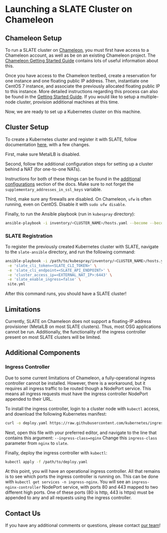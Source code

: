 # Launching a SLATE Cluster on Chameleon


## Chameleon Setup

To run a SLATE cluster on [Chameleon](https://www.chameleoncloud.org/), you must first have access to a Chameleon account, as well as be on an existing Chameleon project. 
The [Chameleon Getting Started Guide](https://chameleoncloud.readthedocs.io/en/latest/getting-started/index.html) contains lots of useful information about this.

Once you have access to the Chameleon testbed, create a reservation for one instance and one floating public IP address. Then, instantiate one CentOS 7 instance, and associate the previously allocated floating public IP to this instance. More detailed instructions regarding this process can also be found in the [Getting Started Guide](https://chameleoncloud.readthedocs.io/en/latest/getting-started/index.html). If you would like to setup a multiple-node cluster, provision additional machines at this time.

Now, we are ready to set up a Kubernetes cluster on this machine.


## Cluster Setup

To create a Kubernetes cluster and register it with SLATE, follow documentation [here](https://slateci.io/docs/cluster/automated/introduction.html), with a few changes.

First, make sure MetalLB is disabled. 

Second, follow the additional configuration steps for setting up a cluster behind a NAT (for one-to-one NATs). 

Instructions for both of these things can be found in the [additional configurations](https://slateci.io/docs/cluster/automated/additional-configs.html) section of the docs. Make sure to not forget the `supplementary_addresses_in_ssl_keys` variable.

Third, make sure any firewalls are disabled. On Chameleon, `ufw` is often running, even on CentOS. Disable it with `sudo ufw disable`.

Finally, to run the Ansible playbook (run in `kubespray` directory):
```bash
ansible-playbook -i inventory/<CLUSTER_NAME>/hosts.yaml --become --become-user=root -u <SSH_USER> cluster.yml
```


### SLATE Registration

To register the previously created Kubernetes cluster with SLATE, navigate to the `slate-ansible` directory, and run the following command:
```bash
ansible-playbook -i /path/to/kubespray/inventory/<CLUSTER_NAME>/hosts.yaml -u <SSH_USER> --become --become-user=root \
 -e 'slate_cli_token=<SLATE_CLI_TOKEN>' \
 -e 'slate_cli_endpoint=<SLATE_API_ENDPOINT>' \
 -e 'cluster_access_ip=<EXTERNAL_NAT_IP>:6443' \
 -e 'slate_enable_ingress=false' \
 site.yml
```

After this command runs, you should have a SLATE cluster!


## Limitations

Currently, SLATE on Chameleon does not support a floating-IP address provisioner (MetalLB on most SLATE clusters). Thus, most OSG applications cannot be run. Additionally, the functionality of the ingress controller present on most SLATE clusters will be limited.


## Additional Components

### Ingress Controller
	
Due to some current limitations of Chameleon, a fully-operational ingress controller cannot be installed. However, there is a workaround, but it requires all ingress traffic to be routed though a NodePort service. This means all ingress requests must have the ingress controller NodePort appended to their URL.

To install the ingress controller, login to a cluster node with `kubectl` access, and download the following Kubernetes manifest:
```bash
curl -o deploy.yaml https://raw.githubusercontent.com/kubernetes/ingress-nginx/controller-v0.44.0/deploy/static/provider/baremetal/deploy.yaml`
```

Next, open this file with your preferred editor, and navigate to the line that contains this argument: `--ingress-class=nginx`
Change this `ingress-class` parameter from `nginx` to `slate`. 

Finally, deploy the ingress controller with `kubectl`:
```bash
kubectl apply -f /path/to/deploy.yaml
```

At this point, you will have an operational ingress controller. All that remains is to see which ports the ingress controller is running on. This can be done with `kubectl get services -n ingress-nginx`. 
You will see an `ingress-nginx-controller` NodePort service, with ports 80 and 443 mapped to two different high ports. One of these ports (80 is http, 443 is https) must be appended to any and all requests using the ingress controller.



## Contact Us

If you have any additional comments or questions, please contact [our team](https://slateci.io/community/)!

